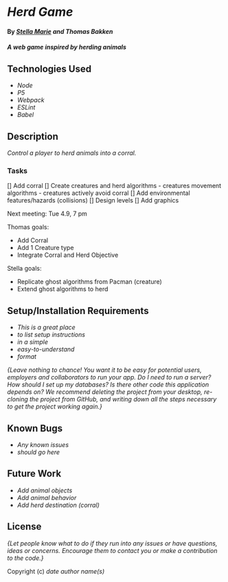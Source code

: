 # _Herd Game_

#### By _**[Stella Marie](https://github.com/smkou/) and Thomas Bakken**_

#### _A web game inspired by herding animals_

## Technologies Used

* _Node_
* _P5_
* _Webpack_
* _ESLint_
* _Babel_

## Description

_Control a player to herd animals into a corral._

### Tasks

[]  Add corral
[]  Create creatures and herd algorithms
    - creatures movement algorithms
    - creatures actively avoid corral
[]  Add environmental features/hazards (collisions)
[]  Design levels
[]  Add graphics

Next meeting: Tue 4.9, 7 pm

Thomas goals:

- Add Corral
- Add 1 Creature type
- Integrate Corral and Herd Objective

Stella goals:
- Replicate ghost algorithms from Pacman (creature)
- Extend ghost algorithms to herd

## Setup/Installation Requirements

* _This is a great place_
* _to list setup instructions_
* _in a simple_
* _easy-to-understand_
* _format_

_{Leave nothing to chance! You want it to be easy for potential users, employers and collaborators to run your app. Do I need to run a server? How should I set up my databases? Is there other code this application depends on? We recommend deleting the project from your desktop, re-cloning the project from GitHub, and writing down all the steps necessary to get the project working again.}_

## Known Bugs

* _Any known issues_
* _should go here_

## Future Work

* _Add animal objects_
* _Add animal behavior_
* _Add herd destination (corral)_

## License

_{Let people know what to do if they run into any issues or have questions, ideas or concerns.  Encourage them to contact you or make a contribution to the code.}_

Copyright (c) _date_ _author name(s)_